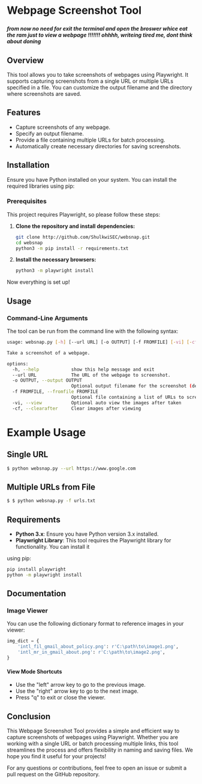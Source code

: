 # Webpage Screenshot Tool
### 
##### from now no need for exit the terminal and open the broswer whice eat the ram just to view a webpage !!!!!!! ohhhh, writeing tired me, dont think about doning
## Overview

This tool allows you to take screenshots of webpages using Playwright. It supports capturing screenshots from a single URL or multiple URLs specified in a file. You can customize the output filename and the directory where screenshots are saved.

## Features

- Capture screenshots of any webpage.
- Specify an output filename.
- Provide a file containing multiple URLs for batch processing.
- Automatically create necessary directories for saving screenshots.

## Installation

Ensure you have Python installed on your system. You can install the required libraries using pip:

### Prerequisites

This project requires Playwright, so please follow these steps:

1. **Clone the repository and install dependencies:**

    ```bash
    git clone http://github.com/ShulkwiSEC/websnap.git
    cd websnap
    python3 -m pip install -r requirements.txt
    ```

2. **Install the necessary browsers:**

    ```bash
    python3 -m playwright install
    ```

Now everything is set up!

## Usage

### Command-Line Arguments

The tool can be run from the command line with the following syntax:

```bash
usage: websnap.py [-h] [--url URL] [-o OUTPUT] [-f FROMFILE] [-vi] [-cf]

Take a screenshot of a webpage.

options:
  -h, --help            show this help message and exit
  --url URL             The URL of the webpage to screenshot.
  -o OUTPUT, --output OUTPUT
                        Optional output filename for the screenshot (default: <webpage>.png)
  -f FROMFILE, --fromfile FROMFILE
                        Optional file containing a list of URLs to screenshot (one per line).
  -vi, --view           Optional auto view the images after taken
  -cf, --clearafter     Clear images after viewing
```

# Example Usage
## Single URL

```bash
$ python websnap.py --url https://www.google.com
```

## Multiple URLs from File
```bash
$ $ python websnap.py -f urls.txt
```


## Requirements

- **Python 3.x**: Ensure you have Python version 3.x installed.
- **Playwright Library**: This tool requires the Playwright library for functionality. You can install it   

using pip:
```bash
pip install playwright
python -m playwright install
```
## Documentation

### Image Viewer

You can use the following dictionary format to reference images in your viewer:

```python
img_dict = {
    'intl_fil_gmail_about_policy.png': r'C:\path\to\image1.png',
    'intl_mr_in_gmail_about.png': r'C:\path\to\image2.png',
}
```


#### View Mode Shortcuts
- Use the "left" arrow key to go to the previous image.
- Use the "right" arrow key to go to the next image.
- Press "q" to exit or close the viewer.


## Conclusion

This Webpage Screenshot Tool provides a simple and efficient way to capture screenshots of webpages using Playwright. Whether you are working with a single URL or batch processing multiple links, this tool streamlines the process and offers flexibility in naming and saving files. We hope you find it useful for your projects!

For any questions or contributions, feel free to open an issue or submit a pull request on the GitHub repository.
